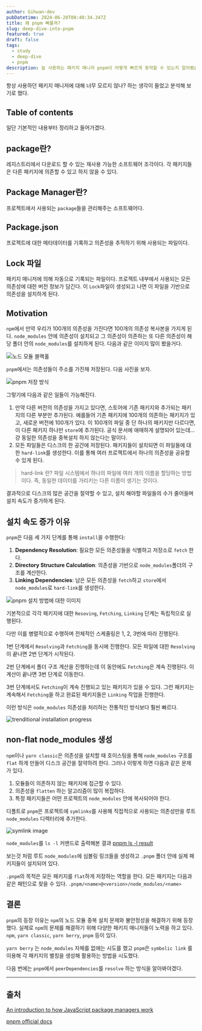 ```yaml
---
author: Gihwan-dev
pubDatetime: 2024-06-20T08:40:34.347Z
title: 왜 pnpm 빠를까?
slug: deep-dive-into-pnpm
featured: true
draft: false
tags:
  - study
  - deep-dive
  - pnpm
description: 늘 사용하는 패키지 매니저 pnpm이 어떻게 빠르게 동작할 수 있는지 알아봤습니다.
---
```


항상 사용하던 패키지 매니저에 대해 너무 모르지 않나? 하는 생각이 들었고 분석해 보기로 했다.

## Table of contents

일단 기본적인 내용부터 정리하고 들어가겠다.

## package란?

레지스트리에서 다운로드 할 수 있는 재사용 가능한 소프트웨어 조각이다. 각 패키지들은 다른 패키지에 의존할 수 있고 하지 않을 수 있다.

## Package Manager란?

프로젝트에서 사용되는 `package`들을 관리해주는 소프트웨어다.

## Package.json

프로젝트에 대한 메타데이터를 기록하고 의존성을 추적하기 위해 사용되는 파일이다.

## Lock 파일

패키지 매니저에 의해 자동으로 기록되는 파일이다. 프로젝트 내부에서 사용되는 모든 의존성에 대한 버전 정보가 담긴다. 이 `Lock`파일이 생성되고 나면 이 파일을 기반으로 의존성을 설치하게 된다.

## Motivation

`npm`에서 만약 우리가 100개의 의존성을 가진다면 100개의 의존성 복사본을 가지게 된다. `node_modules` 안에 의존성이 설치되고 그 의존성이 의존하는 또 다른 의존성이 해당 폴더 안의 `node_modules`를 설치하게 된다. 다음과 같은 이미지 많이 봤을거다.

![노드 모듈 블랙홀](@assets/images/node-blackhole-image.png)

`pnpm`에서는 의존성들이 주소를 가진채 저장된다. 다음 사진을 보자.

![pnpm 저장 방식](@assets/images/pnpm-content-addressable.png)

그렇기에 다음과 같은 일들이 가능해진다.

1. 만약 다른 버전의 의존성을 가지고 있다면, 스토어에 기존 패키지와 추가되는 패키지의 다른 부분만 추가된다. 예를들어 기존 패키지에 100개의 의존하는 패키지가 있고, 새로운 버전에 100개가 있다. 이 100개의 파일 중 단 하나의 패키지만 다르다면, 이 다른 패키지 하나만 `store`에 추가된다. 공식 문서에 애매하게 설명되어 있는데... 걍 동일한 의존성을 중복설치 하지 않는다는 말이다.
2. 모든 파일들은 디스크의 한 공간에 저장된다. 패키지들이 설치되면 이 파일들에 대한 `hard-link`를 생성한다. 이를 통해 여러 프로젝트에서 하나의 의존성을 공유할 수 있게 된다.

> hard-link 란?
> 파일 시스템에서 하나의 파일에 여러 개의 이름을 할당하는 방법이다. 즉, 동일한 데이터를 가리키는 다른 이름이 생기는 것이다.

결과적으로 디스크의 많은 공간을 절약할 수 있고, 설치 해야할 파일들의 수가 줄어들며 설치 속도가 증가하게 된다.

## 설치 속도 증가 이유

`pnpm`은 다음 세 가지 단계를 통해 `install`을 수행한다:

1. **Dependency Resolution**: 필요한 모든 의존성들을 식별하고 저장소로 `fetch` 한다.
2. **Directory Structure Calculation**: 의존성을 기반으로 `node_modules`폴더의 구조를 계산한다.
3. **Linking Dependencies**: 남은 모든 의존성을 `fetch`하고 `store`에서 `node_modules`로 `hard-link`를 생성한다.

![pnpm 설치 방법에 대한 이미지](@assets/images/boosting-install-speed-1.png)

기본적으로 각각 패키지에 대한 `Resoving`, `Fetching`, `Linking` 단계는 독립적으로 실행된다.

다만 이를 병렬적으로 수행하며 전체적인 스케줄링은 1, 2, 3번에 따라 진행된다.

1번 단계에서 `Resolving`과 `Fetching`을 동시에 진행한다. 모든 파일에 대한 `Resolving`이 끝나면 2번 단계가 시작된다.

2번 단계에서 폴더 구조 계산을 진행하는데 이 동안에도 `Fetching`은 계속 진행된다. 이 계산이 끝나면 3번 단계로 이동한다.

3번 단계에서도 `Fetching`이 계속 진행되고 있는 패키지가 있을 수 있다. 그런 패키지는 계속해서 `Fetching`을 하고 완료된 패키지들은 `Linking` 작업을 진행한다.

이런 방식은 `node_modules` 의존성을 처리하는 전통적인 방식보다 훨씬 빠르다.

![trenditional installation progress](@assets/images/trenditional-install-progress.png)

## non-flat node_modules 생성

`npm`이나 `yarn classic`은 의존성을 설치할 때 호이스팅을 통해 `node_modules` 구조를 `flat` 하게 만들어 디스크 공간을 절약하려 한다. 그러나 이렇게 하면 다음과 같은 문제가 있다.

1. 모듈들이 의존하지 않는 패키지에 접근할 수 있다.
2. 의존성을 `flatten` 하는 알고리즘이 많이 복잡하다.
3. 특정 패키지들은 어떤 프로젝트의 `node_modules` 안에 복사되어야 한다.

디폴트로 `pnpm`은 프로젝트에 `symlinks`를 사용해 직접적으로 사용되는 의존성만을 루트 `node_modules` 디렉터리에 추가한다.

![symlink image](@assets/images/symlinks-image.png)

`node_modules`를 `ls -l` 커맨드로 출력해본 결과
[pnpm ls -l result](@assets/images/pnpm-real-node-modules.png)

보는것 처럼 루트 `node_modules`에 심볼링 링크들을 생성하고 `.pnpm` 폴더 안에 실제 패키지들이 설치되어 있다.

`.pnpm`의 목적은 모든 패키지를 `flat`하게 저장하는 역할을 한다. 모든 패키지는 다음과 같은 패턴으로 찾을 수 있다. `.pnpm/<name>@<version>/node_modules/<name>`

## 결론

`pnpm`의 등장 이유는 `npm`의 노드 모듈 중복 설치 문제와 불안정성을 해결하기 위해 등장했다. 실제로 `npm`의 문제를 해결하기 위해 다양한 패키지 매니저들이 노력을 하고 있다. `npm`, `yarn classic`, `yarn berry`, `pnpm` 등이 있다.

`yarn berry` 는 `node_modules` 자체를 없애는 시도를 했고 `pnpm`은 `symbolic link` 를 이용해 각 패키지의 별칭을 생성해 활용하는 방법을 시도했다.

다음 번에는 `pnpm`에서 `peerDependencies`를 `resolve` 하는 방식을 알아봐야겠다.

---

## 출처

[An introduction to how JavaScript package managers work](https://medium.com/free-code-camp/javascript-package-managers-101-9afd926add0a)

[pnpm official docs](https://pnpm.io/motivation)
